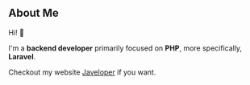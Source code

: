 ## About Me

Hi! :wave:

I'm a **backend developer** primarily focused on **PHP**, more specifically, **Laravel**.

Checkout my website [Javeloper](https://javeloper.co.uk) if you want.

